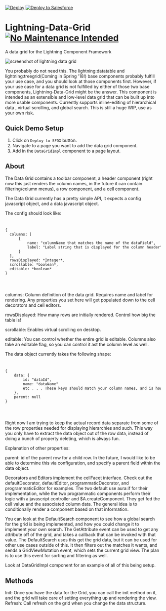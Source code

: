 [![Deploy](https://deploy-to-sfdx.com/dist/assets/images/DeployToSFDX.svg)](https://deploy-to-sfdx.com)
<a href="https://githubsfdeploy.herokuapp.com">
  <img alt="Deploy to Salesforce"
       src="https://raw.githubusercontent.com/afawcett/githubsfdeploy/master/deploy.png">
</a>

# Lightning-Data-Grid [![No Maintenance Intended](http://unmaintained.tech/badge.svg)](http://unmaintained.tech/)
A data grid for the Lightning Component Framework  

![screenshot of lightning data grid](/assets/screenshot.png "Lighting Data Grid Screenshot")

You probably do not need this. The lightning:datatable and lightning:treegrid(Coming in Spring '18!) base components probably fulfill your use case, and you should look at those components first.
However, if your use case for a data grid is not fulfilled by either of those two base components, Lightning-Data-Grid might be the answer. This component is intended as an extensible and low-level data grid that can be built up into more usable components. 
Currently supports inline-editing of hierarchical data , virtual scrolling, and global search. This is still a huge WIP, use as your own risk.

## Quick Demo Setup

1. Click on `Deploy to SFDX` button.
2. Navigate to a page you want to add the data grid component.
3. Add in the `DataGridImpl` component to a page layout.

## About

The Data Grid contains a toolbar component, a header component (right now this just renders the column names, in the future it can contain filtering/column menus), a row component, and a cell component.  

The Data Grid currently has a pretty simple API, it expects a config javascript object, and a data javascript object.   

The config should look like:  
<code>
<pre>
{
  columns: [
      {
          name: "columnName that matches the name of the dataField",
          label: "Label string that is displayed for the column header"
      }
  ],
  rowsDisplayed: *Integer*,
  scrollable: *boolean*,
  editable: *boolean*
}
</pre>
</code>

columns: Column definition of the data grid. Requires name and label for rendering. Any properties you set here will get populated down to the cell decorators and cell editors.

rowsDisplayed: How many rows are initially rendered. Control how big the table is!  

scrollable: Enables virtual scrolling on desktop.

editable: You can control whether the entire grid is editable. Columns also take an editable flag, so you can control it ast the column level as well.

The data object currently takes the following shape:
<code>
<pre>
{
    data: {
        id: "dataId",
        name: "dataName"
        etc . . . These keys should match your column names, and is how the data in the row will get displayed
    },
    parent: null
}
</pre>
</code>

Right now I am trying to keep the actual record data separate from some of the row properties needed for displaying hierarchies and such. This way you only have to extract the data object out of the row data, instead of doing a bunch of property deleting, which is always fun.  

Explanation of other properties:  

parent: id of the parent row for a child row. In the future, I would like to be able to determine this via configuration, and specify a parent field within the data object.  

Decorators and Editors implement the cellFacet interface. Check out the defaultDecorator, defaultEditor, programmaticDecorator, and programmaticEditor for examples. The two default use aura:if for their implementation, while the two programmatic components perform their logic with a javascript controller and $A.createComponent. They get fed the cell value and the associated column data. The general idea is to conditionally render a component based on that information.

You can look at the DefaultSearch component to see how a global search for the grid is being implemented, and how you could change it to implement your own search. The GetAttribute event can be used to get any attribute off of the grid, and takes a callback that can be invoked with that value. The DefaultSearch uses this get the grid data, but it can be used for other use cases outside of this. It then filters out the matches it wants, and sends a GridViewMutation event, which sets the current grid view. The plan is to use this event for sorting and filtering as well. 

Look at DataGridImpl component for an example of all of this being setup.

## Methods

Init: Once you have the data for the Grid, you can call the init method on it, and the grid will take care of setting everything up and rendering the view.
Refresh: Call refresh on the grid when you change the data structure. 
